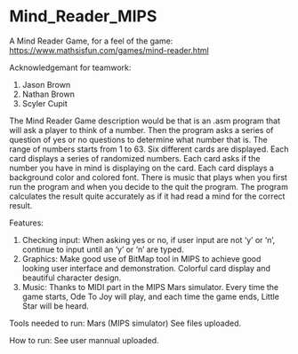 # Mind_Reader_MIPS
A Mind Reader Game, for a feel of the game: https://www.mathsisfun.com/games/mind-reader.html

Acknowledgemant for teamwork:
1. Jason Brown
2. Nathan Brown
3. Scyler Cupit

 The Mind Reader Game description would be that is an .asm program that will ask a player to think of a number. Then the program asks a series of question of yes or no questions to determine what number that is. The range of numbers starts from 1 to 63. Six different cards are displayed. Each card displays a series of randomized numbers. Each card asks if the number you have in mind is displaying on the card. Each card displays a background color and colored font. There is music that plays when you first run the program and when you decide to the quit the program. The program calculates the result quite accurately as if it had read a mind for the correct result.  
 
Features:
1.	Checking input: 
When asking yes or no, if user input are not ‘y’ or ‘n’, continue to input until an ‘y’ or ‘n’ are typed.
2.	Graphics:
Make good use of BitMap tool in MIPS to achieve good looking user interface and demonstration.
Colorful card display and beautiful character design.
3.	 Music:
Thanks to MIDI part in the MIPS Mars simulator. Every time the game starts, Ode To Joy will play, and each time the game ends, Little Star will be heard. 

Tools needed to run:
Mars (MIPS simulator)
See files uploaded.

How to run:
See user mannual uploaded.
